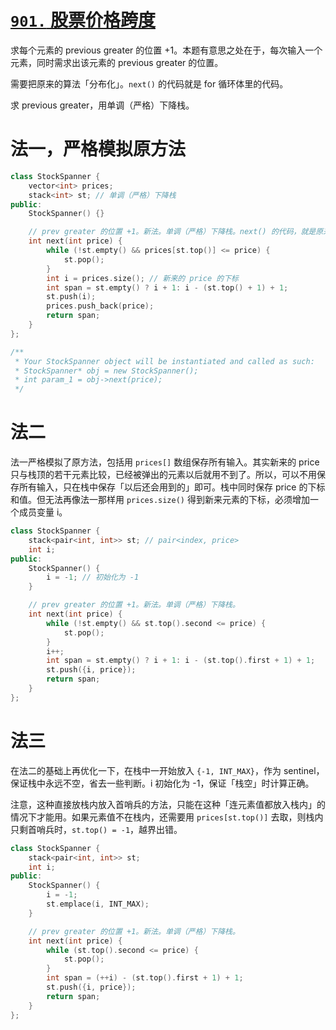 # [`901.` 股票价格跨度](https://leetcode.cn/problems/online-stock-span/)

求每个元素的 previous greater 的位置 +1。本题有意思之处在于，每次输入一个元素，同时需求出该元素的 previous greater 的位置。

需要把原来的算法「分布化」。`next()` 的代码就是 for 循环体里的代码。

求 previous greater，用单调（严格）下降栈。

# 法一，严格模拟原方法

```cpp
class StockSpanner {
    vector<int> prices;
    stack<int> st; // 单调（严格）下降栈
public:
    StockSpanner() {}

    // prev greater 的位置 +1。新法。单调（严格）下降栈。next() 的代码，就是原来 for 循环体里的代码。
    int next(int price) {
        while (!st.empty() && prices[st.top()] <= price) {
            st.pop();
        }
        int i = prices.size(); // 新来的 price 的下标
        int span = st.empty() ? i + 1: i - (st.top() + 1) + 1;
        st.push(i);
        prices.push_back(price);
        return span;
    }
};

/**
 * Your StockSpanner object will be instantiated and called as such:
 * StockSpanner* obj = new StockSpanner();
 * int param_1 = obj->next(price);
 */
```

# 法二

法一严格模拟了原方法，包括用 `prices[]` 数组保存所有输入。其实新来的 price 只与栈顶的若干元素比较，已经被弹出的元素以后就用不到了。所以，可以不用保存所有输入，只在栈中保存「以后还会用到的」即可。栈中同时保存 price 的下标和值。但无法再像法一那样用 `prices.size()` 得到新来元素的下标，必须增加一个成员变量 i。

```cpp
class StockSpanner {
    stack<pair<int, int>> st; // pair<index, price>
    int i;
public:
    StockSpanner() {
        i = -1; // 初始化为 -1
    }

    // prev greater 的位置 +1。新法。单调（严格）下降栈。
    int next(int price) {
        while (!st.empty() && st.top().second <= price) {
            st.pop();
        }
        i++;
        int span = st.empty() ? i + 1: i - (st.top().first + 1) + 1;
        st.push({i, price});
        return span;
    }
};
```

# 法三

在法二的基础上再优化一下，在栈中一开始放入 `{-1, INT_MAX}`，作为 sentinel，保证栈中永远不空，省去一些判断。i 初始化为 -1，保证「栈空」时计算正确。

注意，这种直接放栈内放入首哨兵的方法，只能在这种「连元素值都放入栈内」的情况下才能用。如果元素值不在栈内，还需要用 `prices[st.top()]` 去取，则栈内只剩首哨兵时，`st.top() = -1`，越界出错。

```cpp
class StockSpanner {
    stack<pair<int, int>> st;
    int i;
public:
    StockSpanner() {
        i = -1;
        st.emplace(i, INT_MAX);
    }

    // prev greater 的位置 +1。新法。单调（严格）下降栈。
    int next(int price) {
        while (st.top().second <= price) {
            st.pop();
        }
        int span = (++i) - (st.top().first + 1) + 1;
        st.push({i, price});
        return span;
    }
};
```
